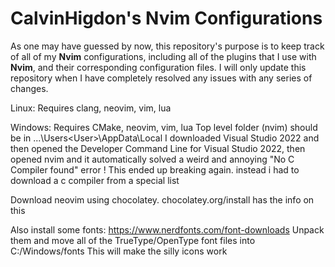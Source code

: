 # CalvinHigdon's **Nvim** Configurations

As one may have guessed by now, this repository's purpose is to keep track of all of my **Nvim** configurations, including all of the plugins that I use with **Nvim**, and their corresponding configuration files.
I will only update this repository when I have completely resolved any issues with any series of changes.

Linux:
Requires clang, neovim, vim, lua

Windows:
Requires CMake, neovim, vim, lua
Top level folder (nvim) should be in ...\Users\<User>\AppData\Local
I downloaded Visual Studio 2022 and then opened the Developer Command Line for Visual Studio 2022, then opened nvim and it automatically solved a weird and annoying "No C Compiler found" error
! This ended up breaking again. instead i had to download a c compiler from a special list

Download neovim using chocolatey. chocolatey.org/install has the info on this


Also install some fonts:
https://www.nerdfonts.com/font-downloads
Unpack them and move all of the TrueType/OpenType font files into C:/Windows/fonts
This will make the silly icons work
